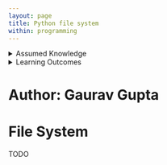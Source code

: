 ```yaml
---
layout: page
title: Python file system
within: programming
---
```


<details class="prereq" markdown="1"><summary>Assumed Knowledge</summary>
  * [Python basics](python_cheat_sheet)
</details>

<details class="outcomes" markdown="1"><summary>Learning Outcomes</summary>

  * Be able to traverse a directory
  * Do basic operations like creating, renaming, removing files

</details>

# Author: Gaurav Gupta

# File System

TODO